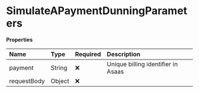 # SimulateAPaymentDunningParameters

**Properties**

| Name        | Type   | Required | Description                        |
| :---------- | :----- | :------- | :--------------------------------- |
| payment     | String | ❌       | Unique billing identifier in Asaas |
| requestBody | Object | ❌       |                                    |

<!-- This file was generated by liblab | https://liblab.com/ -->
